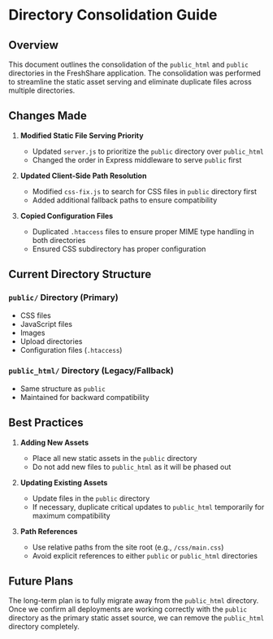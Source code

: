 # Directory Consolidation Guide

## Overview
This document outlines the consolidation of the `public_html` and `public` directories in the FreshShare application. The consolidation was performed to streamline the static asset serving and eliminate duplicate files across multiple directories.

## Changes Made

1. **Modified Static File Serving Priority**
   - Updated `server.js` to prioritize the `public` directory over `public_html`
   - Changed the order in Express middleware to serve `public` first

2. **Updated Client-Side Path Resolution**
   - Modified `css-fix.js` to search for CSS files in `public` directory first
   - Added additional fallback paths to ensure compatibility

3. **Copied Configuration Files**
   - Duplicated `.htaccess` files to ensure proper MIME type handling in both directories
   - Ensured CSS subdirectory has proper configuration

## Current Directory Structure

### `public/` Directory (Primary)
- CSS files
- JavaScript files
- Images
- Upload directories
- Configuration files (`.htaccess`)

### `public_html/` Directory (Legacy/Fallback)
- Same structure as `public`
- Maintained for backward compatibility

## Best Practices

1. **Adding New Assets**
   - Place all new static assets in the `public` directory
   - Do not add new files to `public_html` as it will be phased out

2. **Updating Existing Assets**
   - Update files in the `public` directory
   - If necessary, duplicate critical updates to `public_html` temporarily for maximum compatibility

3. **Path References**
   - Use relative paths from the site root (e.g., `/css/main.css`)
   - Avoid explicit references to either `public` or `public_html` directories

## Future Plans

The long-term plan is to fully migrate away from the `public_html` directory. Once we confirm all deployments are working correctly with the `public` directory as the primary static asset source, we can remove the `public_html` directory completely.
